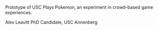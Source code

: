 Prototype of USC Plays Pokemon, an experiment in crowd-based game experiences.

Alex Leavitt
PhD Candidate, USC Annenberg
